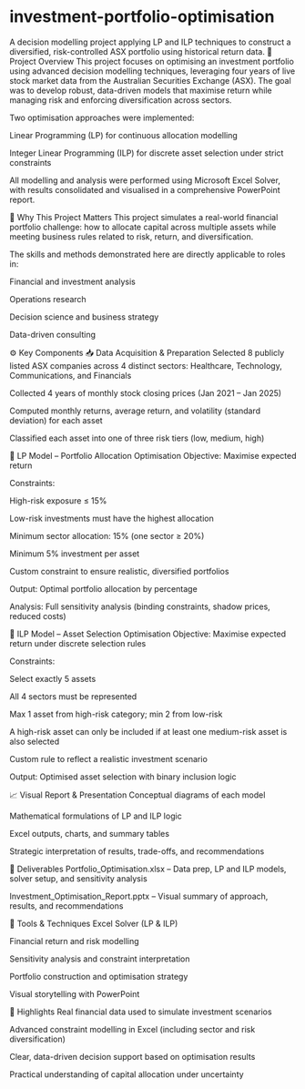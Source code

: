 # investment-portfolio-optimisation
A decision modelling project applying LP and ILP techniques to construct a diversified, risk-controlled ASX portfolio using historical return data.
🧠 Project Overview
This project focuses on optimising an investment portfolio using advanced decision modelling techniques, leveraging four years of live stock market data from the Australian Securities Exchange (ASX). The goal was to develop robust, data-driven models that maximise return while managing risk and enforcing diversification across sectors.

Two optimisation approaches were implemented:

Linear Programming (LP) for continuous allocation modelling

Integer Linear Programming (ILP) for discrete asset selection under strict constraints

All modelling and analysis were performed using Microsoft Excel Solver, with results consolidated and visualised in a comprehensive PowerPoint report.

💼 Why This Project Matters
This project simulates a real-world financial portfolio challenge: how to allocate capital across multiple assets while meeting business rules related to risk, return, and diversification.

The skills and methods demonstrated here are directly applicable to roles in:

Financial and investment analysis

Operations research

Decision science and business strategy

Data-driven consulting

⚙️ Key Components
📥 Data Acquisition & Preparation
Selected 8 publicly listed ASX companies across 4 distinct sectors: Healthcare, Technology, Communications, and Financials

Collected 4 years of monthly stock closing prices (Jan 2021 – Jan 2025)

Computed monthly returns, average return, and volatility (standard deviation) for each asset

Classified each asset into one of three risk tiers (low, medium, high)

🧮 LP Model – Portfolio Allocation Optimisation
Objective: Maximise expected return

Constraints:

High-risk exposure ≤ 15%

Low-risk investments must have the highest allocation

Minimum sector allocation: 15% (one sector ≥ 20%)

Minimum 5% investment per asset

Custom constraint to ensure realistic, diversified portfolios

Output: Optimal portfolio allocation by percentage

Analysis: Full sensitivity analysis (binding constraints, shadow prices, reduced costs)

🔢 ILP Model – Asset Selection Optimisation
Objective: Maximise expected return under discrete selection rules

Constraints:

Select exactly 5 assets

All 4 sectors must be represented

Max 1 asset from high-risk category; min 2 from low-risk

A high-risk asset can only be included if at least one medium-risk asset is also selected

Custom rule to reflect a realistic investment scenario

Output: Optimised asset selection with binary inclusion logic

📈 Visual Report & Presentation
Conceptual diagrams of each model

Mathematical formulations of LP and ILP logic

Excel outputs, charts, and summary tables

Strategic interpretation of results, trade-offs, and recommendations

📁 Deliverables
Portfolio_Optimisation.xlsx – Data prep, LP and ILP models, solver setup, and sensitivity analysis

Investment_Optimisation_Report.pptx – Visual summary of approach, results, and recommendations

🧰 Tools & Techniques
Excel Solver (LP & ILP)

Financial return and risk modelling

Sensitivity analysis and constraint interpretation

Portfolio construction and optimisation strategy

Visual storytelling with PowerPoint

📌 Highlights
Real financial data used to simulate investment scenarios

Advanced constraint modelling in Excel (including sector and risk diversification)

Clear, data-driven decision support based on optimisation results

Practical understanding of capital allocation under uncertainty

